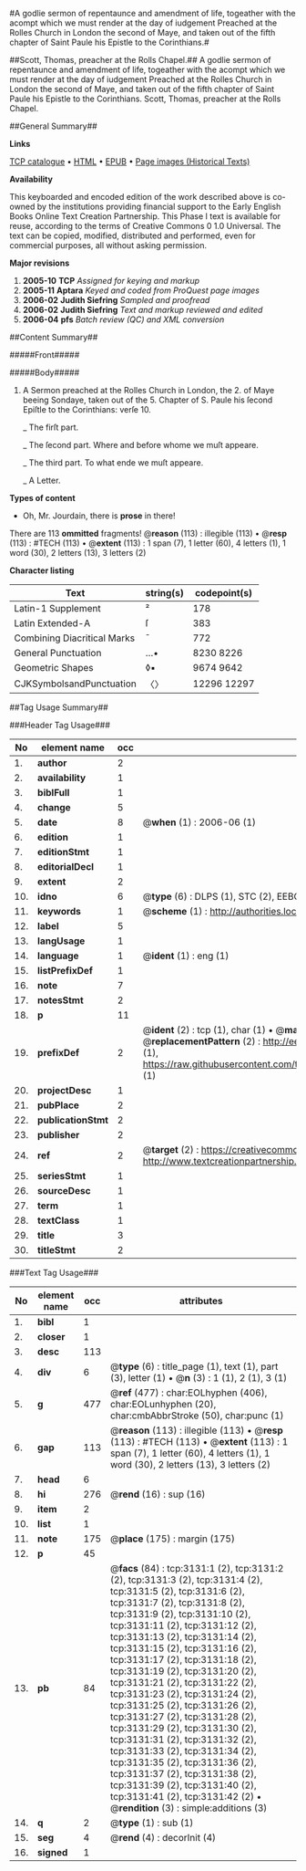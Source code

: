 #A godlie sermon of repentaunce and amendment of life, togeather with the acompt which we must render at the day of iudgement Preached at the Rolles Church in London the second of Maye, and taken out of the fifth chapter of Saint Paule his Epistle to the Corinthians.#

##Scott, Thomas, preacher at the Rolls Chapel.##
A godlie sermon of repentaunce and amendment of life, togeather with the acompt which we must render at the day of iudgement Preached at the Rolles Church in London the second of Maye, and taken out of the fifth chapter of Saint Paule his Epistle to the Corinthians.
Scott, Thomas, preacher at the Rolls Chapel.

##General Summary##

**Links**

[TCP catalogue](http://www.ota.ox.ac.uk/tcp/)  • 
[HTML](http://tei.it.ox.ac.uk/tcp/Texts-HTML/free/A11/A11811.html)  • 
[EPUB](http://tei.it.ox.ac.uk/tcp/Texts-EPUB/free/A11/A11811.epub) • 
[Page images (Historical Texts)](https://data.historicaltexts.jisc.ac.uk/view?pubId=eebo-99838743e&pageId=eebo-99838743e-3131-1)

**Availability**

This keyboarded and encoded edition of the
	       work described above is co-owned by the institutions
	       providing financial support to the Early English Books
	       Online Text Creation Partnership. This Phase I text is
	       available for reuse, according to the terms of Creative
	       Commons 0 1.0 Universal. The text can be copied,
	       modified, distributed and performed, even for
	       commercial purposes, all without asking permission.

**Major revisions**

1. __2005-10__ __TCP__ *Assigned for keying and markup*
1. __2005-11__ __Aptara__ *Keyed and coded from ProQuest page images*
1. __2006-02__ __Judith Siefring__ *Sampled and proofread*
1. __2006-02__ __Judith Siefring__ *Text and markup reviewed and edited*
1. __2006-04__ __pfs__ *Batch review (QC) and XML conversion*

##Content Summary##

#####Front#####

#####Body#####

1. A Sermon preached at
the Rolles Church in London,
the 2. of Maye beeing Sondaye, taken
out of the 5. Chapter of S.
Paule his ſecond Epiſtle to the
Corinthians: verſe 10.

    _ The firſt part.

    _ The ſecond part. Where and before whome we
muſt appeare.

    _ The third part. To what ende we muſt appeare.

    _ A Letter.

**Types of content**

  * Oh, Mr. Jourdain, there is **prose** in there!

There are 113 **ommitted** fragments! 
 @__reason__ (113) : illegible (113)  •  @__resp__ (113) : #TECH (113)  •  @__extent__ (113) : 1 span (7), 1 letter (60), 4 letters (1), 1 word (30), 2 letters (13), 3 letters (2)

**Character listing**


|Text|string(s)|codepoint(s)|
|---|---|---|
|Latin-1 Supplement|²|178|
|Latin Extended-A|ſ|383|
|Combining             Diacritical Marks|̄|772|
|General Punctuation|…•|8230 8226|
|Geometric Shapes|◊▪|9674 9642|
|CJKSymbolsandPunctuation|〈〉|12296 12297|

##Tag Usage Summary##

###Header Tag Usage###

|No|element name|occ|attributes|
|---|---|---|---|
|1.|__author__|2||
|2.|__availability__|1||
|3.|__biblFull__|1||
|4.|__change__|5||
|5.|__date__|8| @__when__ (1) : 2006-06 (1)|
|6.|__edition__|1||
|7.|__editionStmt__|1||
|8.|__editorialDecl__|1||
|9.|__extent__|2||
|10.|__idno__|6| @__type__ (6) : DLPS (1), STC (2), EEBO-CITATION (1), PROQUEST (1), VID (1)|
|11.|__keywords__|1| @__scheme__ (1) : http://authorities.loc.gov/ (1)|
|12.|__label__|5||
|13.|__langUsage__|1||
|14.|__language__|1| @__ident__ (1) : eng (1)|
|15.|__listPrefixDef__|1||
|16.|__note__|7||
|17.|__notesStmt__|2||
|18.|__p__|11||
|19.|__prefixDef__|2| @__ident__ (2) : tcp (1), char (1)  •  @__matchPattern__ (2) : ([0-9\-]+):([0-9IVX]+) (1), (.+) (1)  •  @__replacementPattern__ (2) : http://eebo.chadwyck.com/downloadtiff?vid=$1&page=$2 (1), https://raw.githubusercontent.com/textcreationpartnership/Texts/master/tcpchars.xml#$1 (1)|
|20.|__projectDesc__|1||
|21.|__pubPlace__|2||
|22.|__publicationStmt__|2||
|23.|__publisher__|2||
|24.|__ref__|2| @__target__ (2) : https://creativecommons.org/publicdomain/zero/1.0/ (1), http://www.textcreationpartnership.org/docs/. (1)|
|25.|__seriesStmt__|1||
|26.|__sourceDesc__|1||
|27.|__term__|1||
|28.|__textClass__|1||
|29.|__title__|3||
|30.|__titleStmt__|2||


###Text Tag Usage###

|No|element name|occ|attributes|
|---|---|---|---|
|1.|__bibl__|1||
|2.|__closer__|1||
|3.|__desc__|113||
|4.|__div__|6| @__type__ (6) : title_page (1), text (1), part (3), letter (1)  •  @__n__ (3) : 1 (1), 2 (1), 3 (1)|
|5.|__g__|477| @__ref__ (477) : char:EOLhyphen (406), char:EOLunhyphen (20), char:cmbAbbrStroke (50), char:punc (1)|
|6.|__gap__|113| @__reason__ (113) : illegible (113)  •  @__resp__ (113) : #TECH (113)  •  @__extent__ (113) : 1 span (7), 1 letter (60), 4 letters (1), 1 word (30), 2 letters (13), 3 letters (2)|
|7.|__head__|6||
|8.|__hi__|276| @__rend__ (16) : sup (16)|
|9.|__item__|2||
|10.|__list__|1||
|11.|__note__|175| @__place__ (175) : margin (175)|
|12.|__p__|45||
|13.|__pb__|84| @__facs__ (84) : tcp:3131:1 (2), tcp:3131:2 (2), tcp:3131:3 (2), tcp:3131:4 (2), tcp:3131:5 (2), tcp:3131:6 (2), tcp:3131:7 (2), tcp:3131:8 (2), tcp:3131:9 (2), tcp:3131:10 (2), tcp:3131:11 (2), tcp:3131:12 (2), tcp:3131:13 (2), tcp:3131:14 (2), tcp:3131:15 (2), tcp:3131:16 (2), tcp:3131:17 (2), tcp:3131:18 (2), tcp:3131:19 (2), tcp:3131:20 (2), tcp:3131:21 (2), tcp:3131:22 (2), tcp:3131:23 (2), tcp:3131:24 (2), tcp:3131:25 (2), tcp:3131:26 (2), tcp:3131:27 (2), tcp:3131:28 (2), tcp:3131:29 (2), tcp:3131:30 (2), tcp:3131:31 (2), tcp:3131:32 (2), tcp:3131:33 (2), tcp:3131:34 (2), tcp:3131:35 (2), tcp:3131:36 (2), tcp:3131:37 (2), tcp:3131:38 (2), tcp:3131:39 (2), tcp:3131:40 (2), tcp:3131:41 (2), tcp:3131:42 (2)  •  @__rendition__ (3) : simple:additions (3)|
|14.|__q__|2| @__type__ (1) : sub (1)|
|15.|__seg__|4| @__rend__ (4) : decorInit (4)|
|16.|__signed__|1||
